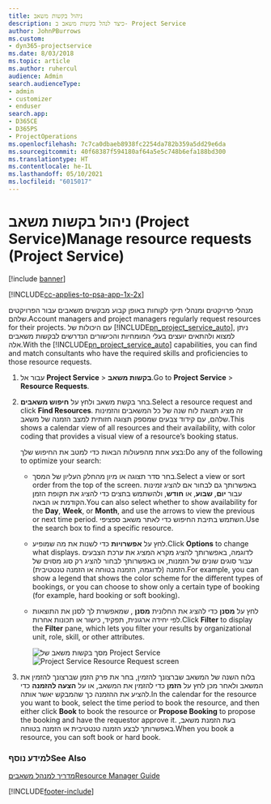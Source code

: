 ```yaml
---
title: ‏‫ניהול בקשות משאב
description: כיצד לנהל בקשות משאב ב- Project Service
author: JohnPBurrows
ms.custom:
- dyn365-projectservice
ms.date: 8/03/2018
ms.topic: article
ms.author: ruhercul
audience: Admin
search.audienceType:
- admin
- customizer
- enduser
search.app:
- D365CE
- D365PS
- ProjectOperations
ms.openlocfilehash: 7c7ca0dbaeb8938fc2254da782b359a5dd29e6da
ms.sourcegitcommit: 40f68387f594180af64a5e5c748b6efa188bd300
ms.translationtype: HT
ms.contentlocale: he-IL
ms.lasthandoff: 05/10/2021
ms.locfileid: "6015017"
---
```

# <a name="manage-resource-requests-project-service"></a><span data-ttu-id="8ec71-103">ניהול בקשות משאב (Project Service)</span><span class="sxs-lookup"><span data-stu-id="8ec71-103">Manage resource requests (Project Service)</span></span>

[!include [banner](../includes/psa-now-project-operations.md)]

[!INCLUDE[cc-applies-to-psa-app-1x-2x](../includes/cc-applies-to-psa-app-1x-2x.md)]

<span data-ttu-id="8ec71-104">מנהלי פרויקטים ומנהלי תיקי לקוחות באופן קבוע מבקשים משאבים עבור הפרויקטים שלהם.</span><span class="sxs-lookup"><span data-stu-id="8ec71-104">Account managers and project managers regularly request resources for their projects.</span></span> <span data-ttu-id="8ec71-105">עם היכולות של [!INCLUDE[pn_project_service_auto](../includes/pn-project-service-auto.md)], ניתן למצוא ולהתאים יועצים בעלי המומחיות והכישורים הנדרשים לבקשות משאבים אלה.</span><span class="sxs-lookup"><span data-stu-id="8ec71-105">With the [!INCLUDE[pn_project_service_auto](../includes/pn-project-service-auto.md)] capabilities, you can find and match consultants who have the required skills and proficiencies to those resource requests.</span></span>  
  
1. <span data-ttu-id="8ec71-106">עבור אל **Project Service** >  **בקשות משאב**.</span><span class="sxs-lookup"><span data-stu-id="8ec71-106">Go to **Project Service** > **Resource Requests**.</span></span>  
  
2. <span data-ttu-id="8ec71-107">בחר בקשת משאב ולחץ על **חיפוש משאבים**.</span><span class="sxs-lookup"><span data-stu-id="8ec71-107">Select a resource request and click **Find Resources**.</span></span> <span data-ttu-id="8ec71-108">זה מציג תצוגת לוח שנה של כל המשאבים והזמינות שלהם, עם קידוד צבעים שמספק תצוגה חזותית למצב הזמנה של משאב.</span><span class="sxs-lookup"><span data-stu-id="8ec71-108">This shows a calendar view of all resources and their availability, with color coding that provides a visual view of a resource’s booking status.</span></span>  
  
    <span data-ttu-id="8ec71-109">בצע אחת מהפעולות הבאות כדי למטב את החיפוש שלך:</span><span class="sxs-lookup"><span data-stu-id="8ec71-109">Do any of the following to optimize your search:</span></span>  
  
   -   <span data-ttu-id="8ec71-110">בחר סדר תצוגה או מיון מהחלק העליון של המסך.</span><span class="sxs-lookup"><span data-stu-id="8ec71-110">Select a view or sort order from the top of the screen.</span></span> <span data-ttu-id="8ec71-111">באפשרותך גם לבחור אם להציג זמינות עבור **יום**, **שבוע**, או **חודש**, ולהשתמש בחצים כדי להציג את תקופת הזמן הקודמת או הבאה.</span><span class="sxs-lookup"><span data-stu-id="8ec71-111">You can also select whether to show availability for the **Day**, **Week**, or **Month**, and use the arrows to view the previous or next time period.</span></span> <span data-ttu-id="8ec71-112">השתמש בתיבת החיפוש כדי לאתר משאב ספציפי.</span><span class="sxs-lookup"><span data-stu-id="8ec71-112">Use the search box to find a specific resource.</span></span>  
  
   -   <span data-ttu-id="8ec71-113">לחץ על **אפשרויות** כדי לשנות את מה שמופיע.</span><span class="sxs-lookup"><span data-stu-id="8ec71-113">Click **Options** to change what displays.</span></span> <span data-ttu-id="8ec71-114">לדוגמה, באפשרותך להציג מקרא המציג את ערכת הצבעים עבור סוגים שונים של הזמנות, או באפשרותך לבחור להציג רק סוג מסוים של הזמנה (לדוגמה, הזמנה בטוחה או הזמנה טנטטיבית‬‬).</span><span class="sxs-lookup"><span data-stu-id="8ec71-114">For example, you can show a legend that shows the color scheme for the different types of bookings, or you can choose to show only a certain type of booking (for example, hard booking or soft booking).</span></span>  
  
   -   <span data-ttu-id="8ec71-115">לחץ על **מסנן** כדי להציג את החלונית **מסנן** , שמאפשרת לך לסנן את התוצאות לפי יחידה ארגונית, תפקיד, כישור או תכונות אחרות.</span><span class="sxs-lookup"><span data-stu-id="8ec71-115">Click **Filter** to display the **Filter** pane, which lets you filter your results by organizational unit, role, skill, or other attributes.</span></span>  
  
       <span data-ttu-id="8ec71-116">![מסך בקשות משאב של Project Service](../psa/media/project-service-resource-request-screen.png "מסך בקשות משאב של Project Service")</span><span class="sxs-lookup"><span data-stu-id="8ec71-116">![Project Service Resource Request screen](../psa/media/project-service-resource-request-screen.png "Project Service Resource Request screen")</span></span>  
  
3. <span data-ttu-id="8ec71-117">בלוח השנה של המשאב שברצונך להזמין, בחר את פרק הזמן שברצונך להזמין את המשאב ולאחר מכן לחץ על **הזמן** כדי להזמין את המשאב, או על **הצעה להזמנה** כדי להציע את ההזמנה כך שהמבקש יאשר אותה.</span><span class="sxs-lookup"><span data-stu-id="8ec71-117">In the calendar for the resource you want to book, select the time period to book the resource, and then either click **Book** to book the resource or **Propose Booking** to propose the booking and have the requestor approve it.</span></span> <span data-ttu-id="8ec71-118">בעת הזמנת משאב, באפשרותך לבצע ‏‫הזמנה טנטטיבית‬‬ או הזמנה בטוחה.</span><span class="sxs-lookup"><span data-stu-id="8ec71-118">When you book a resource, you can soft book or hard book.</span></span>  
  
### <a name="see-also"></a><span data-ttu-id="8ec71-119">למידע נוסף</span><span class="sxs-lookup"><span data-stu-id="8ec71-119">See Also</span></span>  
 [<span data-ttu-id="8ec71-120">מדריך למנהל משאבים</span><span class="sxs-lookup"><span data-stu-id="8ec71-120">Resource Manager Guide</span></span>](../psa/resource-manager-guide.md)


[!INCLUDE[footer-include](../includes/footer-banner.md)]